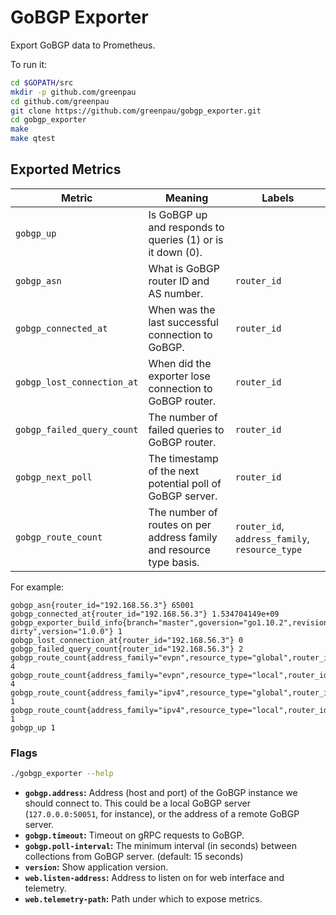 # GoBGP Exporter

Export GoBGP data to Prometheus.

To run it:

```bash
cd $GOPATH/src
mkdir -p github.com/greenpau
cd github.com/greenpau
git clone https://github.com/greenpau/gobgp_exporter.git
cd gobgp_exporter
make
make qtest
```

## Exported Metrics

| Metric | Meaning | Labels |
| ------ | ------- | ------ |
| `gobgp_up` | Is GoBGP up and responds to queries (1) or is it down (0). | |
| `gobgp_asn` | What is GoBGP router ID and AS number. | `router_id` |
| `gobgp_connected_at` | When was the last successful connection to GoBGP. | `router_id` |
| `gobgp_lost_connection_at` | When did the exporter lose connection to GoBGP router. | `router_id` |
| `gobgp_failed_query_count` | The number of failed queries to GoBGP router. | `router_id` |
| `gobgp_next_poll` | The timestamp of the next potential poll of GoBGP server. | `router_id` |
| `gobgp_route_count` | The number of routes on per address family and resource type basis. | `router_id`, `address_family`, `resource_type` |

For example:

```
gobgp_asn{router_id="192.168.56.3"} 65001
gobgp_connected_at{router_id="192.168.56.3"} 1.534704149e+09
gobgp_exporter_build_info{branch="master",goversion="go1.10.2",revision="687ae72-dirty",version="1.0.0"} 1
gobgp_lost_connection_at{router_id="192.168.56.3"} 0
gobgp_failed_query_count{router_id="192.168.56.3"} 2
gobgp_route_count{address_family="evpn",resource_type="global",router_id="192.168.56.2"} 4
gobgp_route_count{address_family="evpn",resource_type="local",router_id="192.168.56.2"} 4
gobgp_route_count{address_family="ipv4",resource_type="global",router_id="192.168.56.2"} 1
gobgp_route_count{address_family="ipv4",resource_type="local",router_id="192.168.56.2"} 1
gobgp_up 1
```

### Flags

```bash
./gobgp_exporter --help
```

* __`gobgp.address`:__ Address (host and port) of the GoBGP instance we should
    connect to. This could be a local GoBGP server (`127.0.0.0:50051`, for
    instance), or the address of a remote GoBGP server.
* __`gobgp.timeout`:__ Timeout on gRPC requests to GoBGP.
* __`gobgp.poll-interval`:__ The minimum interval (in seconds) between collections from GoBGP server. (default: 15 seconds)
* __`version`:__ Show application version.
* __`web.listen-address`:__ Address to listen on for web interface and telemetry.
* __`web.telemetry-path`:__ Path under which to expose metrics.
